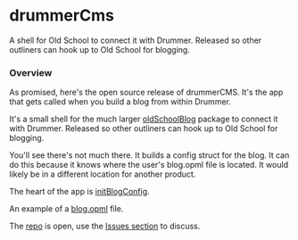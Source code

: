 # drummerCms

A shell for Old School to connect it with Drummer. Released so other outliners can hook up to Old School for blogging.

### Overview

As promised, here's the open source release of drummerCMS. It's the app that gets called when you build a blog from within Drummer. 

It's a small shell for the much larger <a href="https://github.com/scripting/oldSchoolBlog">oldSchoolBlog</a> package to connect it with Drummer. Released so other outliners can hook up to Old School for blogging.

You'll see there's not much there. It builds a config struct for the blog. It can do this because it knows where the user's blog.opml file is located. It would likely be in a different location for another product. 

The heart of the app is <a href="https://github.com/scripting/drummerCms/blob/main/drummercms.js#L40">initBlogConfig</a>. 

An example of a <a href="http://drummer.scripting.com/cluelessnewbie/blog.opml">blog.opml</a> file.

The <a href="https://github.com/scripting/drummerCms">repo</a> is open, use the <a href="https://github.com/scripting/drummerCms/issues">Issues section</a> to discuss. 

